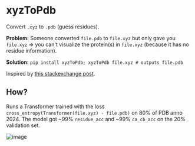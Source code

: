 # xyzToPdb
Convert `.xyz` to `.pdb` (guess residues). 

**Problem:**
  Someone converted `file.pdb` to `file.xyz` but only gave you `file.xyz` => you can't visualize the protein(s) in `file.xyz` (because it has no residue information).

**Solution:** `pip install xyzToPdb; xyzToPdb file.xyz # outputs file.pdb`

Inspired by [this stackexchange post](https://mattermodeling.stackexchange.com/questions/9844/is-it-possible-to-recover-the-protein-structure-after-conversions-pdb-xyz-pdb).

## How? 
Runs a Transformer trained with the loss `cross_entropy(Transformer(file.xyz) - file.pdb)` on 80% of PDB anno 2024. The model got ~99% `residue_acc` and ~99% `ca_cb_acc` on the 20% validation set. 

![image](https://github.com/user-attachments/assets/4967b905-8e3d-4453-b929-bb032abf1d36)
